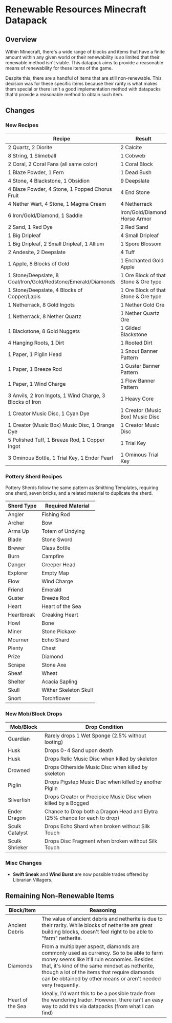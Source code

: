 # Renewable Resources Minecraft Datapack

## Overview

Within Minecraft, there's a wide range of blocks and items that have a finite amount within any given world or their renewability is so limited that their renewable method isn't viable. This datapack aims to provide a reasonable means of renewability for these items of the game.

Despite this, there are a handful of items that are still non-renewable. This decision was for these specific items because their rarity is what makes them special or there isn't a good implementation method with datapacks that'd provide a reasonable method to obtain such item.

## Changes

### New Recipes

| Recipe | Result |
| ------ | ------ |
| 2 Quartz, 2 Diorite | 2 Calcite |
| 8 String, 1 Slimeball | 1 Cobweb |
| 2 Coral, 2 Coral Fans (all same color) | 1 Coral Block |
| 1 Blaze Powder, 1 Fern | 1 Dead Bush |
| 4 Stone, 4 Blackstone, 1 Obsidion | 9 Deepslate |
| 4 Blaze Powder, 4 Stone, 1 Popped Chorus Fruit | 4 End Stone |
| 4 Nether Wart, 4 Stone, 1 Magma Cream | 4 Netherrack |
| 6 Iron/Gold/Diamond, 1 Saddle | Iron/Gold/Diamond Horse Armor |
| 2 Sand, 1 Red Dye | 2 Red Sand |
| 1 Big Dripleaf | 4 Small Dripleaf |
| 1 Big Dripleaf, 2 Small Dripleaf, 1 Allium | 1 Spore Blossom |
| 2 Andesite, 2 Deepslate | 4 Tuff |
| 1 Apple, 8 Blocks of Gold | 1 Enchanted Gold Apple |
| 1 Stone/Deepslate, 8 Coal/Iron/Gold/Redstone/Emerald/Diamonds | 1 Ore Block of that Stone & Ore type |
| 1 Stone/Deepslate, 4 Blocks of Copper/Lapis | 1 Ore Block of that Stone & Ore type |
| 1 Netherrack, 8 Gold Ingots | 1 Nether Gold Ore |
| 1 Netherrack, 8 Nether Quartz | 1 Nether Quartz Ore |
| 1 Blackstone, 8 Gold Nuggets | 1 Gilded Blackstone |
| 4 Hanging Roots, 1 Dirt | 1 Rooted Dirt |
| 1 Paper, 1 Piglin Head | 1 Snout Banner Pattern |
| 1 Paper, 1 Breeze Rod | 1 Guster Banner Pattern |
| 1 Paper, 1 Wind Charge | 1 Flow Banner Pattern |
| 3 Anvils, 2 Iron Ingots, 1 Wind Charge, 3 Blocks of Iron | 1 Heavy Core |
| 1 Creator Music Disc, 1 Cyan Dye | 1 Creator (Music Box) Music Disc |
| 1 Creator (Music Box) Music Disc, 1 Orange Dye | 1 Creator Music Disc |
| 5 Polished Tuff, 1 Breeze Rod, 1 Copper Ingot | 1 Trial Key |
| 3 Ominous Bottle, 1 Trial Key, 1 Ender Pearl | 1 Ominous Trial Key |

### Pottery Sherd Recipes

Pottery Sherds follow the same pattern as Smithing Templates, requiring one sherd, seven bricks, and a related material to duplicate the sherd.

| Sherd Type | Required Material |
| ---------- | ----------------- |
| Angler | Fishing Rod |
| Archer | Bow |
| Arms Up | Totem of Undying |
| Blade | Stone Sword |
| Brewer | Glass Bottle |
| Burn | Campfire |
| Danger | Creeper Head |
| Explorer | Empty Map |
| Flow | Wind Charge |
| Friend | Emerald |
| Guster | Breeze Rod |
| Heart | Heart of the Sea |
| Heartbreak | Creaking Heart |
| Howl | Bone |
| Miner | Stone Pickaxe |
| Mourner | Echo Shard |
| Plenty | Chest |
| Prize | Diamond |
| Scrape | Stone Axe |
| Sheaf | Wheat |
| Shelter | Acacia Sapling |
| Skull | Wither Skeleton Skull |
| Snort | Torchflower |

### New Mob/Block Drops

| Mob/Block | Drop Condition |
| --------- | -------------- |
| Guardian | Rarely drops 1 Wet Sponge (2.5% without looting) |
| Husk | Drops 0-4 Sand upon death |
| Husk | Drops Relic Music Disc when killed by skeleton |
| Drowned | Drops Otherside Music Disc when killed by skeleton |
| Piglin | Drops Pigstep Music Disc when killed by another Piglin |
| Silverfish | Drops Creator or Precipice Music Disc when killed by a Bogged |
| Ender Dragon | Chance to Drop both a Dragon Head and Elytra (25% chance for each to drop) |
| Sculk Catalyst | Drops Echo Shard when broken without Silk Touch |
| Sculk Shrieker | Drops Disc Fragment when broken without Silk Touch |

### Misc Changes

- **Swift Sneak** and **Wind Burst** are now possible trades offered by Librarian Villagers.

## Remaining Non-Renewable Items

| Block/Item | Reasoning |
| ---------- | --------- |
| Ancient Debris | The value of ancient debris and netherite is due to their rarity. While blocks of netherite are great building blocks, doesn't feel right to be able to "farm" netherite. |
| Diamonds | From a multiplayer aspect, diamonds are commonly used as currency. So to be able to farm money seems like it'll ruin economies. Besides that, it's kind of the same mindset as netherite, though a lot of the items that require diamonds can be obtained by other means or aren't needed very frequently. |
| Heart of the Sea | Ideally, I'd want this to be a possible trade from the wandering trader. However, there isn't an easy way to add this via datapacks (from what I can find) |